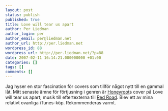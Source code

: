 ```yaml
---
layout: post
status: publish
published: true
title: Love will tear us apart
author: Per Liedman
author_login: per
author_email: per@liedman.net
author_url: http://per.liedman.net
wordpress_id: 88
wordpress_url: http://per.liedman.net/?p=88
date: 2007-02-11 16:14:21.000000000 +01:00
categories: []
tags: []
comments: []
---
```

Jag hyser en stor fascination för covers som tillför något nytt till en gammal låt. Mitt senaste ämne för förtjusning i genren är <a href="http://www.honeyroot.com/">Honeyroot</a>s cover på Love will tear us apart; musik till eftertexterna till <a href="http://www.imdb.com/title/tt0471030/">Red Road</a>. Blev ett av mina relativt ovanliga iTunes-köp. Rekommenderas varmt.
